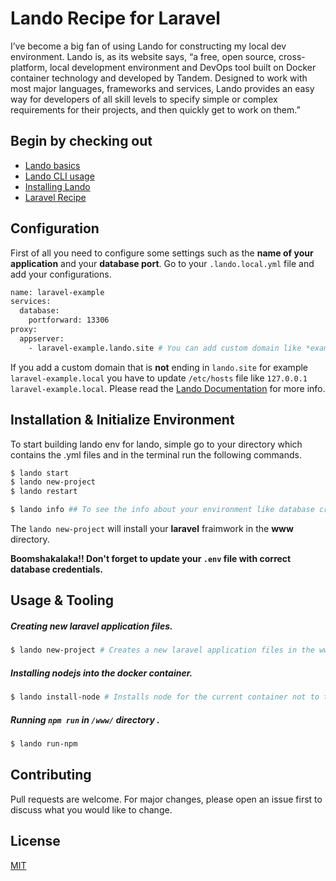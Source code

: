 # Lando Recipe for Laravel


I’ve become a big fan of using Lando for constructing my local dev environment. Lando is, as its website says, “a free, open source, cross-platform, local development environment and DevOps tool built on Docker container technology and developed by Tandem. Designed to work with most major languages, frameworks and services, Lando provides an easy way for developers of all skill levels to specify simple or complex requirements for their projects, and then quickly get to work on them.”

Begin by checking out
---------------------

*   [Lando basics](http://docs.devwithlando.io/started.html)
*   [Lando CLI usage](http://docs.devwithlando.io/cli/usage.html)
*   [Installing Lando](https://docs.devwithlando.io/installation/system-requirements.html)
*   [Laravel Recipe](https://docs.lando.dev/config/laravel.html)

## Configuration

First of all you need to configure some settings such as the **name of your application** and your **database port**. Go to your `.lando.local.yml` file and add your configurations.
```bash
name: laravel-example
services:
  database:
    portforward: 13306
proxy:
  appserver:
    - laravel-example.lando.site # You can add custom domain like *example.local*
```

If you add a custom domain that is **not** ending in `lando.site` for example `laravel-example.local` you have to update `/etc/hosts` file like `127.0.0.1 laravel-example.local`. Please read the [Lando Documentation](https://docs.lando.dev/config/proxy.html#using-a-non-lndo-site-domain) for more info.


## Installation & Initialize Environment

To start building lando env for lando, simple go to your directory which contains the .yml files and in the terminal run the following commands.

```bash
$ lando start
$ lando new-project
$ lando restart

$ lando info ## To see the info about your environment like database credentials.
```
The `lando new-project` will install your **laravel** fraimwork in the **www** directory. 

**Boomshakalaka!! Don't forget to update your `.env` file with correct database credentials.**

## Usage & Tooling

##### Creating new laravel application files.

```bash
$ lando new-project # Creates a new laravel application files in the www directory.
```

##### Installing nodejs into the docker container.

```bash
$ lando install-node # Installs node for the current container not to the global dir
```

##### Running `npm run` in `/www/` directory .

```bash
$ lando run-npm
```

## Contributing
Pull requests are welcome. For major changes, please open an issue first to discuss what you would like to change.


## License
[MIT](https://choosealicense.com/licenses/mit/)
